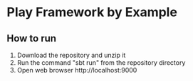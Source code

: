 
# Play Framework by Example

## How to run
1. Download the repository and unzip it
2. Run the command "sbt run" from the repository directory
3. Open web browser http://localhost:9000



